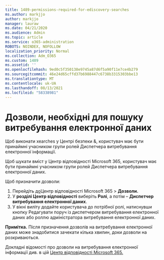 ```yaml
---
title: 1489-permissions-required-for-ediscovery-searches
ms.author: markjjo
author: markjjo
manager: lauraw
ms.date: 04/21/2020
ms.audience: Admin
ms.topic: article
ms.service: o365-administration
ROBOTS: NOINDEX, NOFOLLOW
localization_priority: Normal
ms.collection: Adm_O365
ms.custom: 1489
ms.assetid: ''
ms.openlocfilehash: 9ed0c5f350138e9745a87d6f5a90f11e7ce4b279
ms.sourcegitcommit: 46e24d65cffd37b6988447c6738b3315303bbe13
ms.translationtype: MT
ms.contentlocale: uk-UA
ms.lasthandoff: 08/13/2021
ms.locfileid: "58338981"
---
```

# <a name="permissions-required-for-ediscovery-searches"></a>Дозволи, необхідні для пошуку витребування електронної даних

Щоб виконати xearches у Центрі безпеки &, користувач має бути принаймні учасником групи ролей Диспетчера витребування електронної інформації.

Щоб шукати вміст у Центр відповідності Microsoft 365, користувач має бути принаймні учасником групи ролей Диспетчера витребування електронної даних.  

Щоб призначити дозволи:

1. Перейдіть [до](https://compliance.microsoft.com/)Центр відповідності Microsoft 365  >  **Дозволи.**
1. У **розділі Центр відповідності** виберіть **Ролі**, а потім – **Диспетчер витребування електронної даних**.
1. У вікні виліту додайте користувача до потрібної  ролі, натиснувши кнопку Редагувати поруч із диспетчером витребування електронної даних або роллю адміністратора витребування електронної даних.

**Примітка.** Після призначення дозволів на витребування електронної даних може знадобитися зачекати кілька хвилин, доки дозволи на розкриваються.

Докладні відомості про дозволи на витребування електронної інформації див. в цій [Центр відповідності Microsoft 365.](https://docs.microsoft.com/microsoft-365/compliance/assign-ediscovery-permissions)
